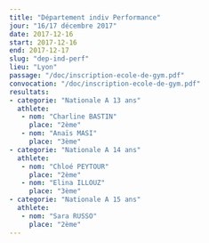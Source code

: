 ```yaml
---
title: "Département indiv Performance"
jour: "16/17 décembre 2017"
date: 2017-12-16
start: 2017-12-16
end: 2017-12-17
slug: "dep-ind-perf"
lieu: "Lyon"
passage: "/doc/inscription-ecole-de-gym.pdf"
convocation: "/doc/inscription-ecole-de-gym.pdf"
resultats:
- categorie: "Nationale A 13 ans"
  athlete:
   - nom: "Charline BASTIN"
     place: "2ème"
   - nom: "Anaïs MASI"
     place: "3ème"
- categorie: "Nationale A 14 ans"
  athlete:
   - nom: "Chloé PEYTOUR"
     place: "2ème"
   - nom: "Elina ILLOUZ"
     place: "3ème"
- categorie: "Nationale A 15 ans"
  athlete:
   - nom: "Sara RUSSO"
     place: "2ème"
---
```

